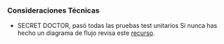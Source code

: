 
### Consideraciones Técnicas
* SECRET DOCTOR, pasó todas las pruebas test unitarios Si nunca has hecho un diagrama de flujo revisa este [recurso](https://www.youtube.com/watch?v=Lub5qOmY4JQ).


